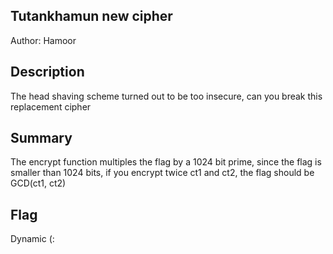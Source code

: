 ## Tutankhamun new cipher

Author: Hamoor

## Description

The head shaving scheme turned out to be too insecure, can you break this replacement cipher

## Summary

The encrypt function multiples the flag by a 1024 bit prime, since the flag is smaller than 1024 bits, if you encrypt twice ct1 and ct2, the flag should be GCD(ct1, ct2)

## Flag

Dynamic (:

